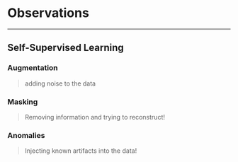 # Observations





---
## Self-Supervised Learning



### Augmentation

> adding noise to the data


### Masking

> Removing information and trying to reconstruct!

### Anomalies

> Injecting known artifacts into the data!
